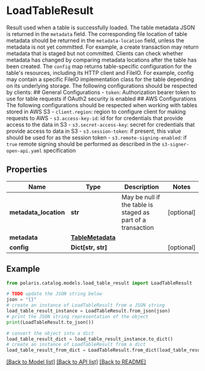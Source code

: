 <!--

 Licensed to the Apache Software Foundation (ASF) under one
 or more contributor license agreements.  See the NOTICE file
 distributed with this work for additional information
 regarding copyright ownership.  The ASF licenses this file
 to you under the Apache License, Version 2.0 (the
 "License"); you may not use this file except in compliance
 with the License.  You may obtain a copy of the License at

   http://www.apache.org/licenses/LICENSE-2.0

 Unless required by applicable law or agreed to in writing,
 software distributed under the License is distributed on an
 "AS IS" BASIS, WITHOUT WARRANTIES OR CONDITIONS OF ANY
 KIND, either express or implied.  See the License for the
 specific language governing permissions and limitations
 under the License.

-->
# LoadTableResult

Result used when a table is successfully loaded.   The table metadata JSON is returned in the `metadata` field. The corresponding file location of table metadata should be returned in the `metadata-location` field, unless the metadata is not yet committed. For example, a create transaction may return metadata that is staged but not committed. Clients can check whether metadata has changed by comparing metadata locations after the table has been created.   The `config` map returns table-specific configuration for the table's resources, including its HTTP client and FileIO. For example, config may contain a specific FileIO implementation class for the table depending on its underlying storage.   The following configurations should be respected by clients:  ## General Configurations  - `token`: Authorization bearer token to use for table requests if OAuth2 security is enabled   ## AWS Configurations  The following configurations should be respected when working with tables stored in AWS S3  - `client.region`: region to configure client for making requests to AWS  - `s3.access-key-id`: id for for credentials that provide access to the data in S3  - `s3.secret-access-key`: secret for credentials that provide access to data in S3   - `s3.session-token`: if present, this value should be used for as the session token   - `s3.remote-signing-enabled`: if `true` remote signing should be performed as described in the `s3-signer-open-api.yaml` specification 

## Properties

Name | Type | Description | Notes
------------ | ------------- | ------------- | -------------
**metadata_location** | **str** | May be null if the table is staged as part of a transaction | [optional] 
**metadata** | [**TableMetadata**](TableMetadata.md) |  | 
**config** | **Dict[str, str]** |  | [optional] 

## Example

```python
from polaris.catalog.models.load_table_result import LoadTableResult

# TODO update the JSON string below
json = "{}"
# create an instance of LoadTableResult from a JSON string
load_table_result_instance = LoadTableResult.from_json(json)
# print the JSON string representation of the object
print(LoadTableResult.to_json())

# convert the object into a dict
load_table_result_dict = load_table_result_instance.to_dict()
# create an instance of LoadTableResult from a dict
load_table_result_from_dict = LoadTableResult.from_dict(load_table_result_dict)
```
[[Back to Model list]](../README.md#documentation-for-models) [[Back to API list]](../README.md#documentation-for-api-endpoints) [[Back to README]](../README.md)


